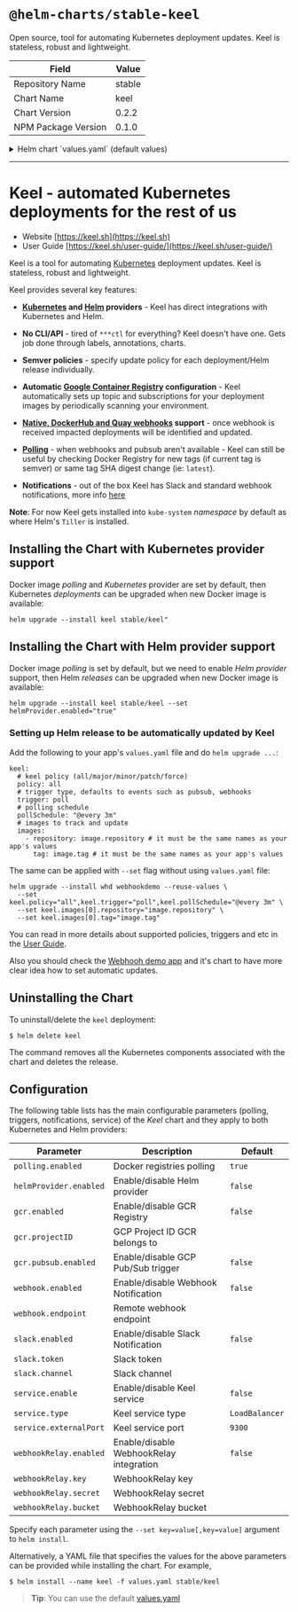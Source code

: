# `@helm-charts/stable-keel`

Open source, tool for automating Kubernetes deployment updates. Keel is stateless, robust and lightweight.

| Field               | Value  |
| ------------------- | ------ |
| Repository Name     | stable |
| Chart Name          | keel   |
| Chart Version       | 0.2.2  |
| NPM Package Version | 0.1.0  |

<details>

<summary>Helm chart `values.yaml` (default values)</summary>

```yaml
# Default values for keel.
# This is a YAML-formatted file.
# Declare variables to be passed into your templates.

image:
  repository: karolisr/keel
  tag: 0.4.7
  pullPolicy: IfNotPresent

# Polling is enabled by default,
# you can disable it setting value below to false
polling:
  enabled: true

# Helm provider support
helmProvider:
  enabled: false

# Google Container Registry
# GCP Project ID
gcr:
  enabled: false
  projectId: ''
  pubSub:
    enabled: false

# Webhook Notification
# Remote webhook endpoint for notification delivery
webhook:
  enabled: false
  endpoint: ''

# Slack Notification
slack:
  enabled: false
  token: ''
  channel: ''

# Keel service
# Enable to receive webhooks from Docker registries
service:
  enabled: false
  type: LoadBalancer
  externalPort: 9300

# Webhook Relay service
# If you don’t want to expose your Keel service, you can use https://webhookrelay.com/
# which can deliver webhooks to your internal Keel service through Keel sidecar container.
webhookRelay:
  enabled: false
  # webhookrelay.com credentials
  key: ''
  secret: ''
  bucket: ''
  # webhookrelay docker image
  image:
    repository: webhookrelay/webhookrelayd
    tag: 0.2.7
    pullPolicy: IfNotPresent

# Keel self-update
# Comment lines below if you do not want Keel to automatically
# self-update to the latest release version
keel:
  # keel policy (all/major/minor/patch/force)
  policy: all
  # trigger type, defaults to events such as pubsub, webhooks
  trigger: poll
  # polling schedule
  pollSchedule: '@every 3m'
  # images to track and update
  images:
    - repository: image.repository
      tag: image.tag

# Resources
# resources:
#  limits:
#    cpu: 100m
#    memory: 128Mi
#  requests:
#    cpu: 50m
#    memory: 64Mi

# NodeSelector
nodeSelector: {}
```

</details>

---

# Keel - automated Kubernetes deployments for the rest of us

- Website [https://keel.sh](https://keel.sh)
- User Guide [https://keel.sh/user-guide/](https://keel.sh/user-guide/)

Keel is a tool for automating [Kubernetes](https://kubernetes.io/) deployment updates. Keel is stateless, robust and lightweight.

Keel provides several key features:

- **[Kubernetes](https://kubernetes.io/) and [Helm](https://helm.sh) providers** - Keel has direct integrations with Kubernetes and Helm.

- **No CLI/API** - tired of `***ctl` for everything? Keel doesn't have one. Gets job done through labels, annotations, charts.

- **Semver policies** - specify update policy for each deployment/Helm release individually.

- **Automatic [Google Container Registry](https://cloud.google.com/container-registry/) configuration** - Keel automatically sets up topic and subscriptions for your deployment images by periodically scanning your environment.

- **[Native, DockerHub and Quay webhooks](https://keel.sh/user-guide/triggers/#webhooks) support** - once webhook is received impacted deployments will be identified and updated.

- **[Polling](https://keel.sh/user-guide/#polling-deployment-example)** - when webhooks and pubsub aren't available - Keel can still be useful by checking Docker Registry for new tags (if current tag is semver) or same tag SHA digest change (ie: `latest`).

- **Notifications** - out of the box Keel has Slack and standard webhook notifications, more info [here](https://keel.sh/user-guide/#notifications)

**Note**: For now Keel gets installed into `kube-system` _namespace_ by default as where Helm's `Tiller` is installed.

## Installing the Chart with Kubernetes provider support

Docker image _polling_ and _Kubernetes_ provider are set by default, then Kubernetes _deployments_ can be upgraded when new Docker image is available:

```console
helm upgrade --install keel stable/keel"
```

## Installing the Chart with Helm provider support

Docker image _polling_ is set by default, but we need to enable _Helm provider_ support, then Helm _releases_ can be upgraded when new Docker image is available:

```console
helm upgrade --install keel stable/keel --set helmProvider.enabled="true"
```

### Setting up Helm release to be automatically updated by Keel

Add the following to your app's `values.yaml` file and do `helm upgrade ...`:

```
keel:
  # keel policy (all/major/minor/patch/force)
  policy: all
  # trigger type, defaults to events such as pubsub, webhooks
  trigger: poll
  # polling schedule
  pollSchedule: "@every 3m"
  # images to track and update
  images:
    - repository: image.repository # it must be the same names as your app's values
      tag: image.tag # it must be the same names as your app's values
```

The same can be applied with `--set` flag without using `values.yaml` file:

```
helm upgrade --install whd webhookdemo --reuse-values \
  --set keel.policy="all",keel.trigger="poll",keel.pollSchedule="@every 3m" \
  --set keel.images[0].repository="image.repository" \
  --set keel.images[0].tag="image.tag"
```

You can read in more details about supported policies, triggers and etc in the [User Guide](https://keel.sh/user-guide/).

Also you should check the [Webhooh demo app](https://github.com/webhookrelay/webhook-demo) and it's chart to have more clear
idea how to set automatic updates.

## Uninstalling the Chart

To uninstall/delete the `keel` deployment:

```console
$ helm delete keel
```

The command removes all the Kubernetes components associated with the chart and deletes the release.

## Configuration

The following table lists has the main configurable parameters (polling, triggers, notifications, service) of the _Keel_ chart and they apply to both Kubernetes and Helm providers:

| Parameter              | Description                             | Default        |
| ---------------------- | --------------------------------------- | -------------- |
| `polling.enabled`      | Docker registries polling               | `true`         |
| `helmProvider.enabled` | Enable/disable Helm provider            | `false`        |
| `gcr.enabled`          | Enable/disable GCR Registry             | `false`        |
| `gcr.projectID`        | GCP Project ID GCR belongs to           |                |
| `gcr.pubsub.enabled`   | Enable/disable GCP Pub/Sub trigger      | `false`        |
| `webhook.enabled`      | Enable/disable Webhook Notification     | `false`        |
| `webhook.endpoint`     | Remote webhook endpoint                 |                |
| `slack.enabled`        | Enable/disable Slack Notification       | `false`        |
| `slack.token`          | Slack token                             |                |
| `slack.channel`        | Slack channel                           |                |
| `service.enable`       | Enable/disable Keel service             | `false`        |
| `service.type`         | Keel service type                       | `LoadBalancer` |
| `service.externalPort` | Keel service port                       | `9300`         |
| `webhookRelay.enabled` | Enable/disable WebhookRelay integration | `false`        |
| `webhookRelay.key`     | WebhookRelay key                        |                |
| `webhookRelay.secret`  | WebhookRelay secret                     |                |
| `webhookRelay.bucket`  | WebhookRelay bucket                     |                |

Specify each parameter using the `--set key=value[,key=value]` argument to `helm install`.

Alternatively, a YAML file that specifies the values for the above parameters can be provided while installing the chart. For example,

```console
$ helm install --name keel -f values.yaml stable/keel
```

> **Tip**: You can use the default [values.yaml](values.yaml)
